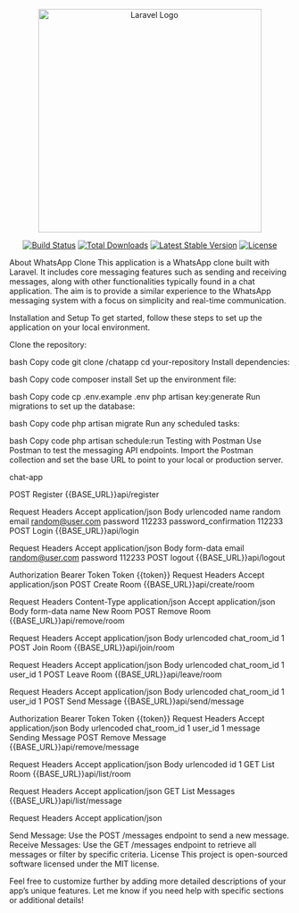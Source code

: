 <p align="center"><a href="https://laravel.com" target="_blank"><img src="https://raw.githubusercontent.com/laravel/art/master/logo-lockup/5%20SVG/2%20CMYK/1%20Full%20Color/laravel-logolockup-cmyk-red.svg" width="400" alt="Laravel Logo"></a></p> <p align="center"> <a href="https://github.com/laravel/framework/actions"><img src="https://github.com/laravel/framework/workflows/tests/badge.svg" alt="Build Status"></a> <a href="https://packagist.org/packages/laravel/framework"><img src="https://img.shields.io/packagist/dt/laravel/framework" alt="Total Downloads"></a> <a href="https://packagist.org/packages/laravel/framework"><img src="https://img.shields.io/packagist/v/laravel/framework" alt="Latest Stable Version"></a> <a href="https://packagist.org/packages/laravel/framework"><img src="https://img.shields.io/packagist/l/laravel/framework" alt="License"></a> </p>
About WhatsApp Clone
This application is a WhatsApp clone built with Laravel. It includes core messaging features such as sending and receiving messages, along with other functionalities typically found in a chat application. The aim is to provide a similar experience to the WhatsApp messaging system with a focus on simplicity and real-time communication.

Installation and Setup
To get started, follow these steps to set up the application on your local environment.

Clone the repository:

bash
Copy code
git clone /chatapp
cd your-repository
Install dependencies:

bash
Copy code
composer install
Set up the environment file:

bash
Copy code
cp .env.example .env
php artisan key:generate
Run migrations to set up the database:

bash
Copy code
php artisan migrate
Run any scheduled tasks:

bash
Copy code
php artisan schedule:run
Testing with Postman
Use Postman to test the messaging API endpoints. Import the Postman collection and set the base URL to point to your local or production server.

chat-app
﻿

POST
Register
{{BASE_URL}}api/register
﻿

Request Headers
Accept
application/json
Body
urlencoded
name
random
email
random@user.com
password
112233
password_confirmation
112233
POST
Login
{{BASE_URL}}api/login
﻿

Request Headers
Accept
application/json
Body
form-data
email
random@user.com
password
112233
POST
logout
{{BASE_URL}}api/logout
﻿

Authorization
Bearer Token
Token
{{token}}
Request Headers
Accept
application/json
POST
Create Room
{{BASE_URL}}api/create/room
﻿

Request Headers
Content-Type
application/json
Accept
application/json
Body
form-data
name
New Room
POST
Remove Room
{{BASE_URL}}api/remove/room
﻿

Request Headers
Accept
application/json
Body
urlencoded
chat_room_id
1
POST
Join Room
{{BASE_URL}}api/join/room
﻿

Request Headers
Accept
application/json
Body
urlencoded
chat_room_id
1
user_id
1
POST
Leave Room
{{BASE_URL}}api/leave/room
﻿

Request Headers
Accept
application/json
Body
urlencoded
chat_room_id
1
user_id
1
POST
Send Message
{{BASE_URL}}api/send/message
﻿

Authorization
Bearer Token
Token
{{token}}
Request Headers
Accept
application/json
Body
urlencoded
chat_room_id
1
user_id
1
message
Sending Message
POST
Remove Message
{{BASE_URL}}api/remove/message
﻿

Request Headers
Accept
application/json
Body
urlencoded
id
1
GET
List Room
{{BASE_URL}}api/list/room
﻿

Request Headers
Accept
application/json
GET
List Messages
{{BASE_URL}}api/list/message
﻿

Request Headers
Accept
application/json

Send Message: Use the POST /messages endpoint to send a new message.
Receive Messages: Use the GET /messages endpoint to retrieve all messages or filter by specific criteria.
License
This project is open-sourced software licensed under the MIT license.

Feel free to customize further by adding more detailed descriptions of your app’s unique features. Let me know if you need help with specific sections or additional details!
